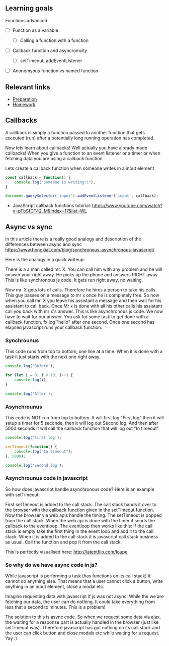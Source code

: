 ## Learning goals

Functions advanced
- [ ] Function as a variable
  - [ ] Calling a function with a function
- [ ] Callback function and asyncronicity
  - [ ] setTimeout, addEventListener
- [ ] Anonomyous function vs named function


## Relevant links
* [Preparation](preparation.md)
* [Homework](homework.md)


## Callbacks
A callback is simply a function passed to another function that gets executed (run) after a potentially long running operation has completed.

Now lets learn about callbacks!
Well actually you have already made callbacks!
When you give a function to an event listener or a timer or when fetching data you are using a callback function

Lets create a callback function when someone writes in a input element
```javascript
const callback = function() {
    console.log("Someone is writing!!");
}

document.querySelector('input').addEventListener('input', callback);
```

- JavaScript callback functions tutorial: https://www.youtube.com/watch?v=pTbSfCT42_M&index=17&list=WL


## Async vs sync

In this article there is a really good analogy and description of the differences between async and sync https://www.hongkiat.com/blog/synchronous-asynchronous-javascript/

Here is the analogy in a quick writeup:

There is a a man called mr. X. You can call him with any problem and he will answer your right away. He picks up the phone and answers RIGHT away. This is like synchronous js code. It gets run right away, no waiting. 

Now mr. X gets lots of calls. Therefore he hires a person to take his calls. This guy passes on a message to mr x once he is completely free. So now when you call mr. X you leave his assistant a message and then wait for his assistant to call back. Once Mr x is done with all his other calls his assistant call you back with mr x's answer. This is like asynchronous js code. We now have to wait for our answer. You ask for some task to get done with a callback function, fx log "hello" after one second. Once one second has elapsed javascript runs your callback function.


### Synchrounus

This code runs from top to bottom, one line at a time. When it is done with a task it just starts with the next one right away.

```js
console.log('Before');

for (let i = 0; i < 10; i++) {
    console.log(i);
}

console.log('After');
```


### Asynchrounus

This code is NOT run from top to bottom. It will first log "First log" then it will setup a timer for 5 seconde, then it will log out Second log. And then after 5000 seconds it will call the callback function that will log out "In timeout".

```js
console.log('First log');

setTimeout(function() {
    console.log("In timeout");
}, 5000);

console.log('Second log');
```


### Asynchrounus code in javascript

So how does javascript handle asynchronous code? Here is an example with setTimeout:

First setTimeout is added to the call stack. The call stack hands it over to the browser with the callback function given in the setTimeout function. Now the browser via web apis handle the timing. The setTimeout is popped from the call stack. 
When the web api is done with the timer it sends the callback to the eventloop. The eventloop then works like this: if the call stack is empty take the first thing in the event loop and add it to the call stack. When it is added to the call stack it is javascript call stack business as usual. Call the function and pop it from the call stack.  

This is perfectly visualised here: http://latentflip.com/loupe


### So why do we have async code in js?

While javascript is performing a task (has functions on its call stack) it cannot do anything else. That means that a user cannot click a button, write anything in an input element, close a modal etc. 

Imagine requesting data with javascript if js was not async: While the we are fetching our data, the user can do nothing. It could take everything from less that a second to minutes. This is a problem!

The solution to this is async code. So when we request some data via ajax, the waiting for a response part is actually handled in the browser (just like setTimeout was). Therefore javascript has got nothing on its call stack and the user can click button and close modals etc while waiting for a request. Yay :)
